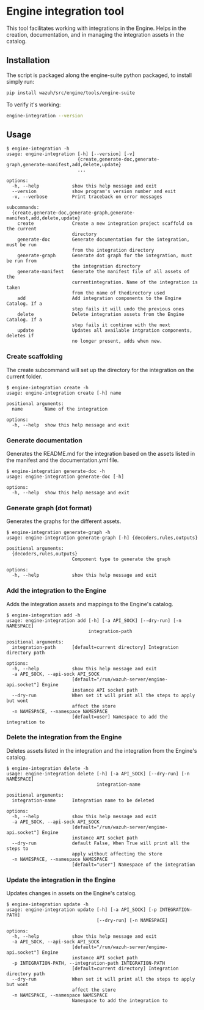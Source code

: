 # Engine integration tool
This tool facilitates working with integrations in the Engine. Helps in the creation, documentation, and in managing the integration assets in the catalog.

## Installation
The script is packaged along the engine-suite python packaged, to install simply run:
```bash
pip install wazuh/src/engine/tools/engine-suite
```
To verify it's working:
```bash
engine-integration --version
```

## Usage
```console
$ engine-integration -h
usage: engine-integration [-h] [--version] [-v]
                          {create,generate-doc,generate-graph,generate-manifest,add,delete,update}
                          ...

options:
  -h, --help            show this help message and exit
  --version             show program's version number and exit
  -v, --verbose         Print traceback on error messages

subcommands:
  {create,generate-doc,generate-graph,generate-manifest,add,delete,update}
    create              Create a new integration project scaffold on the current
                        directory
    generate-doc        Generate documentation for the integration, must be run
                        from the integration directory
    generate-graph      Generate dot graph for the integration, must be run from
                        the integration directory
    generate-manifest   Generate the manifest file of all assets of the
                        currentintegration. Name of the integration is taken
                        from the name of thedirectory used
    add                 Add integration components to the Engine Catalog. If a
                        step fails it will undo the previous ones
    delete              Delete integration assets from the Engine Catalog. If a
                        step fails it continue with the next
    update              Updates all available intgration components, deletes if
                        no longer present, adds when new.
```

### Create scaffolding
The create subcommand will set up the directory for the integration on the current folder.
```
$ engine-integration create -h
usage: engine-integration create [-h] name

positional arguments:
  name        Name of the integration

options:
  -h, --help  show this help message and exit
```

### Generate documentation
Generates the README.md for the integration based on the assets listed in the manifest and the documentation.yml file.
```
$ engine-integration generate-doc -h
usage: engine-integration generate-doc [-h]

options:
  -h, --help  show this help message and exit
```

### Generate graph (dot format)
Generates the graphs for the different assets.
```
$ engine-integration generate-graph -h
usage: engine-integration generate-graph [-h] {decoders,rules,outputs}

positional arguments:
  {decoders,rules,outputs}
                        Component type to generate the graph

options:
  -h, --help            show this help message and exit
```

### Add the integration to the Engine
Adds the integration assets and mappings to the Engine's catalog.
```
$ engine-integration add -h
usage: engine-integration add [-h] [-a API_SOCK] [--dry-run] [-n NAMESPACE]
                              integration-path

positional arguments:
  integration-path      [default=current directory] Integration directory path

options:
  -h, --help            show this help message and exit
  -a API_SOCK, --api-sock API_SOCK
                        [default="/run/wazuh-server/engine-api.socket"] Engine
                        instance API socket path
  --dry-run             When set it will print all the steps to apply but wont
                        affect the store
  -n NAMESPACE, --namespace NAMESPACE
                        [default=user] Namespace to add the integration to
```

### Delete the integration from the Engine
Deletes assets listed in the integration and the integration from the Engine's catalog.
```
$ engine-integration delete -h
usage: engine-integration delete [-h] [-a API_SOCK] [--dry-run] [-n NAMESPACE]
                                 integration-name

positional arguments:
  integration-name      Integration name to be deleted

options:
  -h, --help            show this help message and exit
  -a API_SOCK, --api-sock API_SOCK
                        [default="/run/wazuh-server/engine-api.socket"] Engine
                        instance API socket path
  --dry-run             default False, When True will print all the steps to
                        apply without affecting the store
  -n NAMESPACE, --namespace NAMESPACE
                        [default="user"] Namespace of the integration
```

### Update the integration in the Engine
Updates changes in assets on the Engine's catalog.
```
$ engine-integration update -h
usage: engine-integration update [-h] [-a API_SOCK] [-p INTEGRATION-PATH]
                                 [--dry-run] [-n NAMESPACE]

options:
  -h, --help            show this help message and exit
  -a API_SOCK, --api-sock API_SOCK
                        [default="/run/wazuh-server/engine-api.socket"] Engine
                        instance API socket path
  -p INTEGRATION-PATH, --integration-path INTEGRATION-PATH
                        [default=current directory] Integration directory path
  --dry-run             When set it will print all the steps to apply but wont
                        affect the store
  -n NAMESPACE, --namespace NAMESPACE
                        Namespace to add the integration to
```
